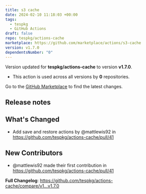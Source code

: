 ```yaml
---
title: s3 cache
date: 2024-02-10 11:18:03 +00:00
tags:
  - tespkg
  - GitHub Actions
draft: false
repo: tespkg/actions-cache
marketplace: https://github.com/marketplace/actions/s3-cache
version: v1.7.0
dependentsNumber: "0"
---
```



Version updated for **tespkg/actions-cache** to version **v1.7.0**.
- This action is used across all versions by **0** repositories.

Go to the [GitHub Marketplace](https://github.com/marketplace/actions/s3-cache) to find the latest changes.

## Release notes

## What's Changed
* Add save and restore actions by @mattlewis92 in https://github.com/tespkg/actions-cache/pull/41

## New Contributors
* @mattlewis92 made their first contribution in https://github.com/tespkg/actions-cache/pull/41

**Full Changelog**: https://github.com/tespkg/actions-cache/compare/v1...v1.7.0
